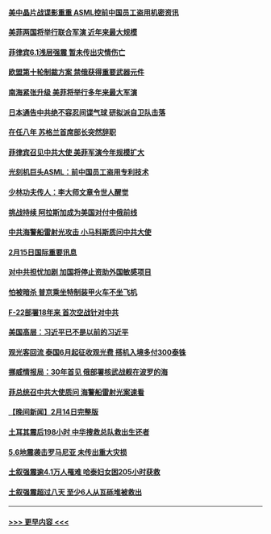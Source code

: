 #### [美中晶片战谍影重重 ASML控前中国员工盗用机密资讯](../pages/prog202/a103650380.md?t=02161244) 
#### [美菲两国将举行联合军演 近年来最大规模](../pages/prog202/a103650356.md?t=02161244) 
#### [菲律宾6.1浅层强震 暂未传出灾情伤亡](../pages/prog202/a103650349.md?t=02161244) 
#### [欧盟第十轮制裁方案 禁俄获得重要武器元件](../pages/prog202/a103650225.md?t=02161244) 
#### [南海紧张升级 美菲将举行多年来最大军演](../pages/prog202/a103650224.md?t=02161244) 
#### [日本通告中共绝不容忍间谍气球 研拟派自卫队击落](../pages/prog202/a103650115.md?t=02161244) 
#### [在任八年 苏格兰首席部长突然辞职](../pages/prog202/a103650048.md?t=02161244) 
#### [菲律宾召见中共大使 美菲军演今年规模扩大](../pages/prog202/a103650037.md?t=02161244) 
#### [光刻机巨头ASML：前中国员工盗用专利技术](../pages/prog202/a103649916.md?t=02161244) 
#### [少林功夫传人：李大师文章令世人醒觉](../pages/prog202/a103649789.md?t=02161244) 
#### [挑战持续 阿拉斯加成为美国对付中俄前线](../pages/prog202/a103649772.md?t=02161244) 
#### [中共海警船雷射光攻击 小马科斯质问中共大使](../pages/prog202/a103649785.md?t=02161244) 
#### [2月15日国际重要讯息](../pages/prog202/a103649784.md?t=02161244) 
#### [对中共担忧加剧 加国将停止资助外国敏感项目](../pages/prog202/a103649776.md?t=02161244) 
#### [怕被暗杀 普京乘坐特制装甲火车不坐飞机](../pages/prog202/a103649779.md?t=02161244) 
#### [F-22部署18年来 首次空战针对中共](../pages/prog202/a103649748.md?t=02161244) 
#### [美国高层：习近平已不是以前的习近平](../pages/prog202/a103649712.md?t=02161244) 
#### [观光客回流 泰国6月起征收观光费 搭机入境多付300泰铢](../pages/prog202/a103649711.md?t=02161244) 
#### [挪威情报局：30年首见 俄部署核武战舰在波罗的海](../pages/prog202/a103649708.md?t=02161244) 
#### [菲总统召中共大使质问 海警船雷射光案速看](../pages/prog202/a103649703.md?t=02161244) 
#### [【晚间新闻】2月14日完整版](../pages/prog202/a103649591.md?t=02161244) 
#### [土耳其震后198小时 中华搜救总队救出生还者](../pages/prog202/a103649605.md?t=02161244) 
#### [5.6地震袭击罗马尼亚 未传出重大灾损](../pages/prog202/a103649546.md?t=02161244) 
#### [土叙强震逾4.1万人罹难 哈泰妇女困205小时获救](../pages/prog202/a103649534.md?t=02161244) 
#### [土叙强震超过八天 至少6人从瓦砾堆被救出](../pages/prog202/a103649511.md?t=02161244) 

----
#### [ >>> 更早内容 <<< ](../indexes/prog202-earlier.md)
